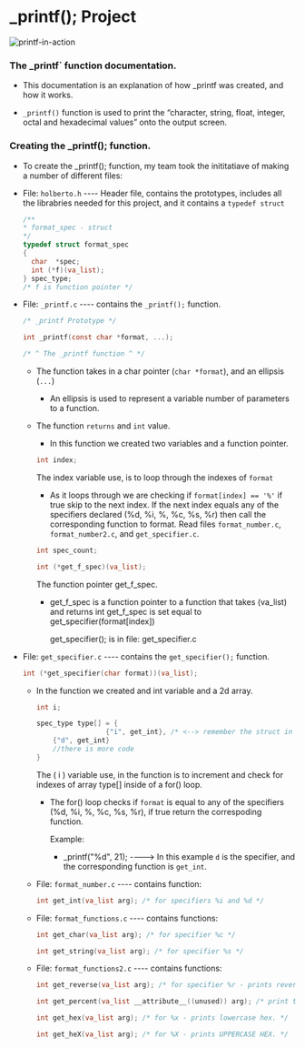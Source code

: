 # _printf(); Project

![printf-in-action](https://i.ibb.co/6bKXd4H/printf-block-diagram.png")

###  The _printf` function documentation.

- This documentation is an explanation of how _printf was created, and how it works.

- `_printf()` function is used to print the “character, string, float, integer, octal and hexadecimal values” onto the output screen.

### Creating the  _printf(); function.

- To create the _printf(); function, my team took the inititatiave of making a number of different files:

- File: `holberto.h` ---- Header file, contains the prototypes, includes all the librabries needed for this project, and it contains a `typedef struct`

  ```c
  /**
  * format_spec - struct
  */
  typedef struct format_spec
  {
    char  *spec;
    int (*f)(va_list);
  } spec_type;
  /* f is function pointer */
  ```



- File:  `_printf.c` ---- contains the `_printf();` function.

  ```c
  /* _printf Prototype */

  int _printf(const char *format, ...);

  /* ^ The _printf function ^ */
  ```

  - The function takes in a char pointer (`char *format`), and an ellipsis (`...`)
    - An ellipsis is used to represent a variable number of parameters to a function.

  - The function `returns` and `int` value.

    - In this function we created two variables and a function pointer.

    ```c
    int index;
    ```

    The index variable use, is to loop through the indexes of `format`

    * As it loops through we are checking if `format[index] == '%'` if true skip to the next index. If the next index equals any of the specifiers declared (%d, %i, %, %c, %s, %r) then call the corresponding  function to format. Read files `format_number.c`, `format_number2.c`, and `get_specifier.c`.

    ```c
    int spec_count;
    ```

    ```c
    int (*get_f_spec)(va_list);
    ```

    The function pointer get_f_spec.

    - get_f_spec is a function pointer to a function that takes (va_list) and returns int
      get_f_spec is set equal to get_specifier(format[index])

      get_specifier(); is in file: get_specifier.c



- File: `get_specifier.c` ---- contains the `get_specifier();` function.

  ```c
  int (*get_specifier(char format))(va_list);
  ```

  - In the function we created and int variable and a 2d array.

    ```c
    int i;

    spec_type type[] = {
    	      	     {"i", get_int}, /* <--> remember the struct in the "holberton.h" file? in this case 'i' is spec (the char), and get_int takes over the function pointer ( `int (*f)(va_list);` or f )*/
        {"d", get_int}
        //there is more code
    }
    ```

    The ( i ) variable use, in the function is to increment and check for indexes of array type[] inside of a for() loop.

    - The for() loop checks if `format` is equal to any of the specifiers (%d, %i, %, %c, %s, %r), if true return the correspoding function.

      Example:

      - _printf("%d", 21); ----> In this example `d` is the specifier, and the corresponding function is `get_int`.

  - File: `format_number.c` ---- contains function:

    ```c
    int get_int(va_list arg); /* for specifiers %i and %d */
    ```

  - File: `format_functions.c` ---- contains functions:

    ```c
    int get_char(va_list arg); /* for specifier %c */
    ```

    ```c
    int get_string(va_list arg); /* for specifier %s */
    ```

  - File: `format_functions2.c` ---- contains functions:

    ```c
    int get_reverse(va_list arg); /* for specifier %r - prints reversed Ex: string -> "gnirts" */
    ```

    ```c
    int get_percent(va_list __attribute__((unused)) arg); /* print the '%' sign */
    ```

    ```c
    int get_hex(va_list arg); /* for %x - prints lowercase hex. */
    ```

    ```c
    int get_heX(va_list arg); /* for %X - prints UPPERCASE HEX. */
    ```